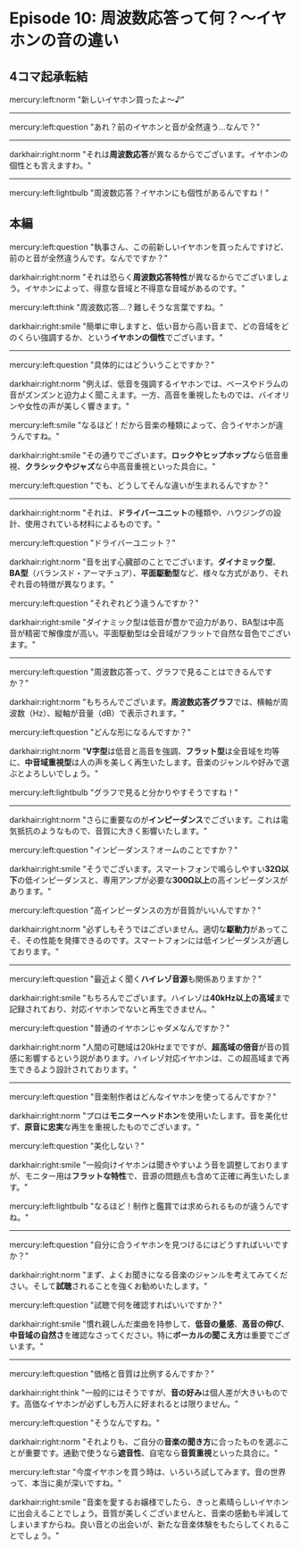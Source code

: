 # Episode 10: 周波数応答って何？〜イヤホンの音の違い

## 4コマ起承転結

mercury:left:norm "新しいイヤホン買ったよ〜♪"

---

mercury:left:question "あれ？前のイヤホンと音が全然違う...なんで？"

---

darkhair:right:norm "それは**周波数応答**が異なるからでございます。イヤホンの個性とも言えますわ。"

---

mercury:left:lightbulb "周波数応答？イヤホンにも個性があるんですね！"

## 本編

mercury:left:question "執事さん、この前新しいイヤホンを買ったんですけど、前のと音が全然違うんです。なんでですか？"

darkhair:right:norm "それは恐らく**周波数応答特性**が異なるからでございましょう。イヤホンによって、得意な音域と不得意な音域があるのです。"

mercury:left:think "周波数応答...？難しそうな言葉ですね。"

darkhair:right:smile "簡単に申しますと、低い音から高い音まで、どの音域をどのくらい強調するか、という**イヤホンの個性**でございます。"

---

mercury:left:question "具体的にはどういうことですか？"

darkhair:right:norm "例えば、低音を強調するイヤホンでは、ベースやドラムの音がズンズンと迫力よく聞こえます。一方、高音を重視したものでは、バイオリンや女性の声が美しく響きます。"

mercury:left:smile "なるほど！だから音楽の種類によって、合うイヤホンが違うんですね。"

darkhair:right:smile "その通りでございます。**ロックやヒップホップ**なら低音重視、**クラシックやジャズ**なら中高音重視といった具合に。"

mercury:left:question "でも、どうしてそんな違いが生まれるんですか？"

---

darkhair:right:norm "それは、**ドライバーユニット**の種類や、ハウジングの設計、使用されている材料によるものです。"

mercury:left:question "ドライバーユニット？"

darkhair:right:norm "音を出す心臓部のことでございます。**ダイナミック型**、**BA型**（バランスド・アーマチュア）、**平面駆動型**など、様々な方式があり、それぞれ音の特徴が異なります。"

mercury:left:question "それぞれどう違うんですか？"

darkhair:right:smile "ダイナミック型は低音が豊かで迫力があり、BA型は中高音が精密で解像度が高い。平面駆動型は全音域がフラットで自然な音色でございます。"

---

mercury:left:question "周波数応答って、グラフで見ることはできるんですか？"

darkhair:right:norm "もちろんでございます。**周波数応答グラフ**では、横軸が周波数（Hz）、縦軸が音量（dB）で表示されます。"

mercury:left:question "どんな形になるんですか？"

darkhair:right:norm "**V字型**は低音と高音を強調、**フラット型**は全音域を均等に、**中音域重視型**は人の声を美しく再生いたします。音楽のジャンルや好みで選ぶとよろしいでしょう。"

mercury:left:lightbulb "グラフで見ると分かりやすそうですね！"

---

darkhair:right:norm "さらに重要なのが**インピーダンス**でございます。これは電気抵抗のようなもので、音質に大きく影響いたします。"

mercury:left:question "インピーダンス？オームのことですか？"

darkhair:right:smile "そうでございます。スマートフォンで鳴らしやすい**32Ω以下**の低インピーダンスと、専用アンプが必要な**300Ω以上**の高インピーダンスがあります。"

mercury:left:question "高インピーダンスの方が音質がいいんですか？"

darkhair:right:norm "必ずしもそうではございません。適切な**駆動力**があってこそ、その性能を発揮できるのです。スマートフォンには低インピーダンスが適しております。"

---

mercury:left:question "最近よく聞く**ハイレゾ音源**も関係ありますか？"

darkhair:right:smile "もちろんでございます。ハイレゾは**40kHz以上の高域**まで記録されており、対応イヤホンでないと再生できません。"

mercury:left:question "普通のイヤホンじゃダメなんですか？"

darkhair:right:norm "人間の可聴域は20kHzまでですが、**超高域の倍音**が音の質感に影響するという説があります。ハイレゾ対応イヤホンは、この超高域まで再生できるよう設計されております。"

---

mercury:left:question "音楽制作者はどんなイヤホンを使ってるんですか？"

darkhair:right:norm "プロは**モニターヘッドホン**を使用いたします。音を美化せず、**原音に忠実**な再生を重視したものでございます。"

mercury:left:question "美化しない？"

darkhair:right:smile "一般向けイヤホンは聞きやすいよう音を調整しておりますが、モニター用は**フラットな特性**で、音源の問題点も含めて正確に再生いたします。"

mercury:left:lightbulb "なるほど！制作と鑑賞では求められるものが違うんですね。"

---

mercury:left:question "自分に合うイヤホンを見つけるにはどうすればいいですか？"

darkhair:right:norm "まず、よくお聞きになる音楽のジャンルを考えてみてください。そして**試聴**されることを強くお勧めいたします。"

mercury:left:question "試聴で何を確認すればいいですか？"

darkhair:right:smile "慣れ親しんだ楽曲を持参して、**低音の量感**、**高音の伸び**、**中音域の自然さ**を確認なさってください。特に**ボーカルの聞こえ方**は重要でございます。"

---

mercury:left:question "価格と音質は比例するんですか？"

darkhair:right:think "一般的にはそうですが、**音の好み**は個人差が大きいものです。高価なイヤホンが必ずしも万人に好まれるとは限りません。"

mercury:left:question "そうなんですね。"

darkhair:right:norm "それよりも、ご自分の**音楽の聞き方**に合ったものを選ぶことが重要です。通勤で使うなら**遮音性**、自宅なら**音質重視**といった具合に。"

mercury:left:star "今度イヤホンを買う時は、いろいろ試してみます。音の世界って、本当に奥が深いですね。"

darkhair:right:smile "音楽を愛するお嬢様でしたら、きっと素晴らしいイヤホンに出会えることでしょう。音質が美しくございませんと、音楽の感動も半減してしまいますからね。良い音との出会いが、新たな音楽体験をもたらしてくれることでしょう。"